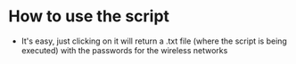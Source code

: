# How to use the script
- It's easy, just clicking on it will return a .txt file (where the script is being executed) with the passwords for the wireless networks
